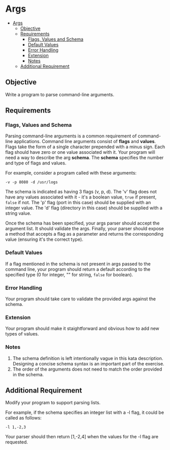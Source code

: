 # Args
- [Args](#args)
  - [Objective](#objective)
  - [Requirements](#requirements)
    - [Flags, Values and Schema](#flags-values-and-schema)
    - [Default Values](#default-values)
    - [Error Handling](#error-handling)
    - [Extension](#extension)
    - [Notes](#notes)
  - [Additional Requirement](#additional-requirement)
## Objective
Write a program to parse command-line arguments.

## Requirements
### Flags, Values and Schema
Parsing command-line arguments is a common requirement of command-line applications. Command line arguments consist of **flags** and **values**. Flags take the form of a single character prepended with a minus sign. Each flag should have zero or one value associated with it. Your program will need a way to describe the arg **schema**. The **schema** specifies the number and type of flags and values.

For example, consider a program called with these arguments:  
    
    -v -p 8080 -d /usr/logs

The schema is indicated as having 3 flags (v, p, d). The 'v' flag does not have any values associated with it - it's a boolean value,  ```true``` if present, ```false``` if not. The 'p' flag (port in this case) should be supplied with an integer value. The 'd' flag (directory in this case) should be supplied with a string value. 

Once the schema has been specified, your args parser should accept the argument list. It should validate the args. Finally, your parser should expose a method that accepts a flag as a parameter and returns the corresponding value (ensuring it's the correct type).

### Default Values
If a flag mentioned in the schema is not present in args passed to the command line, your program should return a default according to the specified type (0 for integer, "" for string, ```false``` for boolean).

### Error Handling
Your program should take care to validate the provided args against the schema.

### Extension
Your program should make it staightforward and obvious how to add new types of values.

### Notes

1. The schema definition is left intentionally vague in this kata description. Designing a concise schema syntax is an important part of the exercise.
2. The order of the arguments does not need to match the order provided in the schema.

## Additional Requirement
Modify your program to support parsing lists. 

For example, if the schema specifies an integer list with a -l flag, it could be called as follows:

    -l 1,-2,3

Your parser should then return [1,-2,4] when the values for the -l flag are requested.